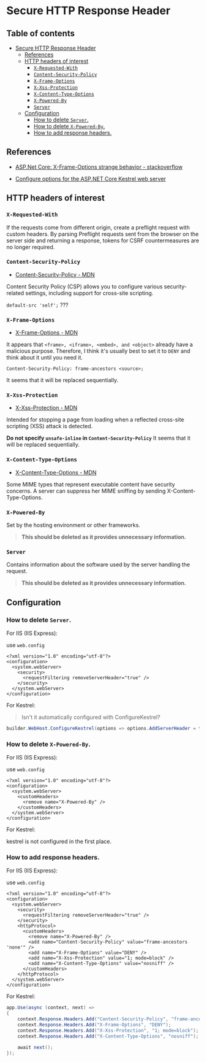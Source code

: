 # Secure HTTP Response Header

## Table of contents <!-- omit in toc -->

- [Secure HTTP Response Header](#secure-http-response-header)
  - [References](#references)
  - [HTTP headers of interest](#http-headers-of-interest)
    - [`X-Requested-With`](#x-requested-with)
    - [`Content-Security-Policy`](#content-security-policy)
    - [`X-Frame-Options`](#x-frame-options)
    - [`X-Xss-Protection`](#x-xss-protection)
    - [`X-Content-Type-Options`](#x-content-type-options)
    - [`X-Powered-By`](#x-powered-by)
    - [`Server`](#server)
  - [Configuration](#configuration)
    - [How to delete `Server`.](#how-to-delete-server)
    - [How to delete `X-Powered-By`.](#how-to-delete-x-powered-by)
    - [How to add response headers.](#how-to-add-response-headers)

<!-- --------------------------- -->

## References

* [ASP.Net Core: X-Frame-Options strange behavior - stackoverflow](https://stackoverflow.com/questions/40523565/asp-net-core-x-frame-options-strange-behavior)
- [Configure options for the ASP.NET Core Kestrel web server](https://learn.microsoft.com/ja-jp/aspnet/core/fundamentals/servers/kestrel/options?view=aspnetcore-8.0)

<!-- --------------------------- -->

## HTTP headers of interest

### `X-Requested-With`

If the requests come from different origin, create a preflight request with custom headers.
By parsing Preflight requests sent from the browser on the server side and returning a response, tokens for CSRF countermeasures are no longer required.


### `Content-Security-Policy`

* [Content-Security-Policy - MDN](https://developer.mozilla.org/ja/docs/Web/HTTP/Headers/Content-Security-Policy)

Content Security Policy (CSP) allows you to configure various security-related settings, including support for cross-site scripting.

`default-src 'self';` ???


### `X-Frame-Options`

* [X-Frame-Options - MDN](https://developer.mozilla.org/ja/docs/Web/HTTP/Headers/X-Frame-Options)

It appears that `<frame>, <iframe>, <embed>, and <object>` already have a malicious purpose. Therefore, 
I think it's usually best to set it to `DENY` and think about it until you need it.

```
Content-Security-Policy: frame-ancestors <source>;
```

It seems that it will be replaced sequentially.


### `X-Xss-Protection`

* [X-Xss-Protection - MDN](https://developer.mozilla.org/ja/docs/Web/HTTP/Headers/X-XSS-Protection)

Intended for stopping a page from loading when a reflected cross-site scripting (XSS) attack is detected.

**Do not specify `unsafe-inline` in `Content-Security-Policy`**
It seems that it will be replaced sequentially.


### `X-Content-Type-Options`

* [X-Content-Type-Options - MDN](https://developer.mozilla.org/ja/docs/Web/HTTP/Headers/X-Content-Type-Options)

Some MIME types that represent executable content have security concerns.
A server can suppress her MIME sniffing by sending X-Content-Type-Options.

### `X-Powered-By`

Set by the hosting environment or other frameworks.

> **This should be deleted as it provides unnecessary information.**


### `Server`

Contains information about the software used by the server handling the request.

> **This should be deleted as it provides unnecessary information.**


<!-- --------------------------- -->

## Configuration

### How to delete `Server`.

For IIS (IIS Express):

use `web.config`

```xml:web.config
<?xml version="1.0" encoding="utf-8"?>
<configuration>
  <system.webServer>
    <security>
      <requestFiltering removeServerHeader="true" />
    </security>
  </system.webServer>
</configuration>
```

For Kestrel:

> Isn't it automatically configured with ConfigureKestrel?

```cs
builder.WebHost.ConfigureKestrel(options => options.AddServerHeader = false);
```


### How to delete `X-Powered-By`.


For IIS (IIS Express):

use `web.config`

```xml:web.config
<?xml version="1.0" encoding="utf-8"?>
<configuration>
  <system.webServer>
    <customHeaders>
      <remove name="X-Powered-By" />
    </customHeaders>
  </system.webServer>
</configuration>
```

For Kestrel:

kestrel is not configured in the first place.


### How to add response headers.

For IIS (IIS Express):

use `web.config`

```xml:web.config
<?xml version="1.0" encoding="utf-8"?>
<configuration>
  <system.webServer>
    <security>
      <requestFiltering removeServerHeader="true" />
    </security>
    <httpProtocol>
      <customHeaders>
        <remove name="X-Powered-By" />
        <add name="Content-Security-Policy" value="frame-ancestors 'none'" />
        <add name="X-Frame-Options" value="DENY" />
        <add name="X-Xss-Protection" value="1; mode=block" />
        <add name="X-Content-Type-Options" value="nosniff" />
      </customHeaders>
    </httpProtocol>
  </system.webServer>
</configuration>
```

For Kestrel:

```cs
app.Use(async (context, next) =>
{
    context.Response.Headers.Add("Content-Security-Policy", "frame-ancestors 'none'");
    context.Response.Headers.Add("X-Frame-Options", "DENY");
    context.Response.Headers.Add("X-Xss-Protection", "1; mode=block");
    context.Response.Headers.Add("X-Content-Type-Options", "nosniff");

    await next();
});
```
